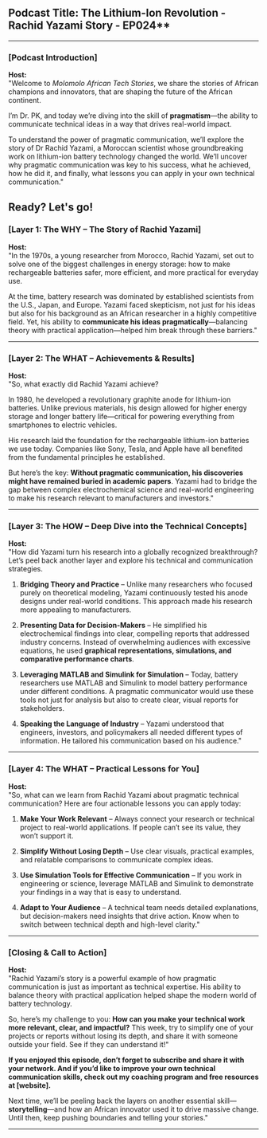 ## Podcast Title: The Lithium-Ion Revolution - Rachid Yazami Story - EP024**  

---

### **[Podcast Introduction]**

**Host:**  
"Welcome to *Molomolo African Tech Stories*, we share the stories of African champions and innovators, that are shaping the future of the African continent. 

I’m Dr. PK, and today we’re diving into the skill of **pragmatism**—the ability to communicate technical ideas in a way that drives real-world impact.

To understand the power of pragmatic communication, we’ll explore the story of Dr Rachid Yazami, a Moroccan scientist whose groundbreaking work on lithium-ion battery technology changed the world. We’ll uncover why pragmatic communication was key to his success, what he achieved, how he did it, and finally, what lessons you can apply in your own technical communication."

Ready? Let's go!
---

### **[Layer 1: The WHY – The Story of Rachid Yazami]**

**Host:**  
"In the 1970s, a young researcher from Morocco, Rachid Yazami, set out to solve one of the biggest challenges in energy storage: how to make rechargeable batteries safer, more efficient, and more practical for everyday use.

At the time, battery research was dominated by established scientists from the U.S., Japan, and Europe. Yazami faced skepticism, not just for his ideas but also for his background as an African researcher in a highly competitive field. Yet, his ability to **communicate his ideas pragmatically**—balancing theory with practical application—helped him break through these barriers."

---

### **[Layer 2: The WHAT – Achievements & Results]**

**Host:**  
"So, what exactly did Rachid Yazami achieve?

In 1980, he developed a revolutionary graphite anode for lithium-ion batteries. Unlike previous materials, his design allowed for higher energy storage and longer battery life—critical for powering everything from smartphones to electric vehicles.

His research laid the foundation for the rechargeable lithium-ion batteries we use today. Companies like Sony, Tesla, and Apple have all benefited from the fundamental principles he established.

But here’s the key: **Without pragmatic communication, his discoveries might have remained buried in academic papers**. Yazami had to bridge the gap between complex electrochemical science and real-world engineering to make his research relevant to manufacturers and investors."

---

### **[Layer 3: The HOW – Deep Dive into the Technical Concepts]**

**Host:**  
"How did Yazami turn his research into a globally recognized breakthrough? Let’s peel back another layer and explore his technical and communication strategies.

1. **Bridging Theory and Practice** – Unlike many researchers who focused purely on theoretical modeling, Yazami continuously tested his anode designs under real-world conditions. This approach made his research more appealing to manufacturers.

2. **Presenting Data for Decision-Makers** – He simplified his electrochemical findings into clear, compelling reports that addressed industry concerns. Instead of overwhelming audiences with excessive equations, he used **graphical representations, simulations, and comparative performance charts**.

3. **Leveraging MATLAB and Simulink for Simulation** – Today, battery researchers use MATLAB and Simulink to model battery performance under different conditions. A pragmatic communicator would use these tools not just for analysis but also to create clear, visual reports for stakeholders.

4. **Speaking the Language of Industry** – Yazami understood that engineers, investors, and policymakers all needed different types of information. He tailored his communication based on his audience."

---

### **[Layer 4: The WHAT – Practical Lessons for You]**

**Host:**  
"So, what can we learn from Rachid Yazami about pragmatic technical communication? Here are four actionable lessons you can apply today:

1. **Make Your Work Relevant** – Always connect your research or technical project to real-world applications. If people can’t see its value, they won’t support it.

2. **Simplify Without Losing Depth** – Use clear visuals, practical examples, and relatable comparisons to communicate complex ideas.

3. **Use Simulation Tools for Effective Communication** – If you work in engineering or science, leverage MATLAB and Simulink to demonstrate your findings in a way that is easy to understand.

4. **Adapt to Your Audience** – A technical team needs detailed explanations, but decision-makers need insights that drive action. Know when to switch between technical depth and high-level clarity."

---

### **[Closing & Call to Action]**

**Host:**  
"Rachid Yazami’s story is a powerful example of how pragmatic communication is just as important as technical expertise. His ability to balance theory with practical application helped shape the modern world of battery technology.

So, here’s my challenge to you: **How can you make your technical work more relevant, clear, and impactful?** This week, try to simplify one of your projects or reports without losing its depth, and share it with someone outside your field. See if they can understand it!"

**If you enjoyed this episode, don’t forget to subscribe and share it with your network. And if you’d like to improve your own technical communication skills, check out my coaching program and free resources at [website].**

Next time, we’ll be peeling back the layers on another essential skill—**storytelling**—and how an African innovator used it to drive massive change. Until then, keep pushing boundaries and telling your stories."

---


